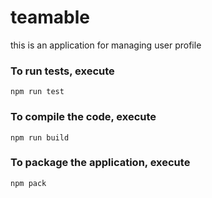 # teamable
this is an application for managing user profile

### To run tests, execute
    npm run test

### To compile the code, execute
    npm run build

### To package the application, execute
    npm pack